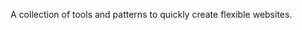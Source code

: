 <p class="u-margin-top  /  u-font-style-italic  /  u-text-align-center">
  A collection of tools and patterns to quickly create flexible websites.
</p>
